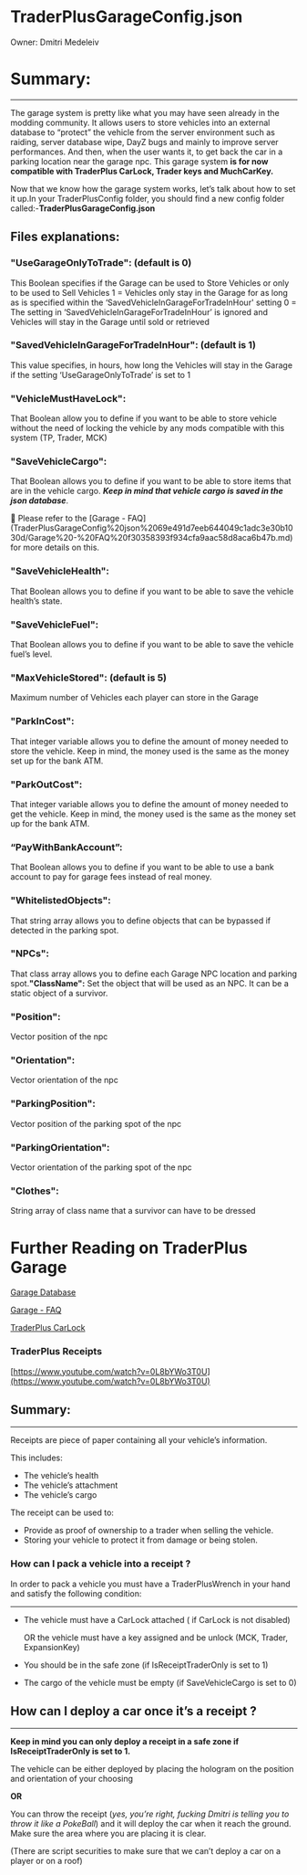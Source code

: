 # TraderPlusGarageConfig.json

Owner: Dmitri Medeleiv

# Summary:

---

The garage system is pretty like what you may have seen already in the modding community. It allows users to store vehicles into an external database to “protect” the vehicle from the server environment such as raiding, server database wipe, DayZ bugs and mainly to improve server performances. And then, when the user wants it, to get back the car in a parking location near the garage npc. This garage system **is for now compatible with TraderPlus CarLock, Trader keys and MuchCarKey.**

Now that we know how the garage system works, let’s talk about how to set it up.In your TraderPlusConfig folder, you should find a new config folder called:-**TraderPlusGarageConfig.json**

## Files explanations:

### **"UseGarageOnlyToTrade": (default is 0)**

This Boolean specifies if the Garage can be used to Store Vehicles or only to be used to Sell Vehicles
1 = Vehicles only stay in the Garage for as long as is specified within the ‘SavedVehicleInGarageForTradeInHour' setting
0 = The setting in ‘SavedVehicleInGarageForTradeInHour’ is ignored and Vehicles will stay in the Garage until sold or retrieved

### **"SavedVehicleInGarageForTradeInHour": (default is 1)**

This value specifies, in hours, how long the Vehicles will stay in the Garage if the setting ‘UseGarageOnlyToTrade’ is set to 1

### **"VehicleMustHaveLock":**

That Boolean allow you to define if you want to be able to store vehicle without the need of locking the vehicle by any mods compatible with this system (TP, Trader, MCK)

### **"SaveVehicleCargo":**

That Boolean allows you to define if you want to be able to store items that are in the vehicle cargo. ***Keep in mind that vehicle cargo is saved in the json database***. 

<aside>
📖 Please refer to the [Garage - FAQ](TraderPlusGarageConfig%20json%2069e491d7eeb644049c1adc3e30b1030d/Garage%20-%20FAQ%20f30358393f934cfa9aac58d8aca6b47b.md) for more details on this.

</aside>

### **"SaveVehicleHealth":**

That Boolean allows you to define if you want to be able to save the vehicle health’s state.

### **"SaveVehicleFuel":**

That Boolean allows you to define if you want to be able to save the vehicle fuel’s level.

### **"MaxVehicleStored": (default is 5)**

Maximum number of Vehicles each player can store in the Garage

### **"ParkInCost":**

That integer variable allows you to define the amount of money needed to store the vehicle. Keep in mind, the money used is the same as the money set up for the bank ATM.

### **"ParkOutCost":**

That integer variable allows you to define the amount of money needed to get the vehicle. Keep in mind, the money used is the same as the money set up for the bank ATM.

### **“PayWithBankAccount”:**

That Boolean allows you to define if you want to be able to use a bank account to pay for garage fees instead of real money.

### **"WhitelistedObjects":**

That string array allows you to define objects that can be bypassed if detected in the parking spot.

### **"NPCs":**

That class array allows you to define each Garage NPC location and parking spot.**"ClassName":** Set the object that will be used as an NPC. It can be a static object of a survivor.

### **"Position":**

Vector position of the npc

### **"Orientation":**

Vector orientation of the npc

### **"ParkingPosition":**

Vector position of the parking spot of the npc

### **"ParkingOrientation":**

Vector orientation of the parking spot of the npc

### **"Clothes":**

String array of class name that a survivor can have to be dressed

# Further Reading on TraderPlus Garage

[Garage Database](TraderPlusGarageConfig%20json%2069e491d7eeb644049c1adc3e30b1030d/Garage%20Database%20dc265b51fc7c44549eb9a01446148c05.md)

[Garage - FAQ](TraderPlusGarageConfig%20json%2069e491d7eeb644049c1adc3e30b1030d/Garage%20-%20FAQ%20f30358393f934cfa9aac58d8aca6b47b.md)

[TraderPlus CarLock](TraderPlusGarageConfig%20json%2069e491d7eeb644049c1adc3e30b1030d/TraderPlus%20CarLock%2034493322d95f4a858ec362035d5de1dc.md)

### TraderPlus Receipts

[https://www.youtube.com/watch?v=0L8bYWo3T0U](https://www.youtube.com/watch?v=0L8bYWo3T0U)

## Summary:

---

Receipts are piece of paper containing all your vehicle’s information. 

This includes:

- The vehicle’s health
- The vehicle’s attachment
- The vehicle’s cargo

The receipt can be used to:

- Provide as proof of ownership to a trader when selling the vehicle.
- Storing your vehicle to protect it from damage or being stolen.

### How can I pack a vehicle into a receipt ?

In order to pack a vehicle you must have a TraderPlusWrench in your hand and satisfy the following condition:

---

- The vehicle must have a CarLock attached ( if CarLock is not disabled)
    
    OR the vehicle must have a key assigned and be unlock (MCK, Trader, ExpansionKey)
    
- You should be in the safe zone (if IsReceiptTraderOnly is set to 1)
- The cargo of the vehicle must be empty (if SaveVehicleCargo is set to 0)

## How can I deploy a car once it’s a receipt ?

---

**Keep in mind you can only deploy a receipt in a safe zone if IsReceiptTraderOnly is set to 1.**

The vehicle can be either deployed by placing the hologram on the position and orientation of your choosing

**OR**

You can throw the receipt (*yes, you’re right, fucking Dmitri is telling you to throw it like a PokeBall*) and it will deploy the car when it reach the ground. Make sure the area where you are placing it is clear.

(There are script securities to make sure that we can’t deploy a car on a player or on a roof)